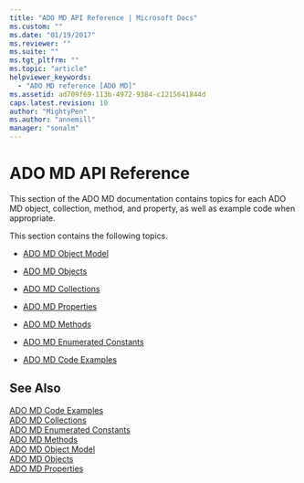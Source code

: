```yaml
---
title: "ADO MD API Reference | Microsoft Docs"
ms.custom: ""
ms.date: "01/19/2017"
ms.reviewer: ""
ms.suite: ""
ms.tgt_pltfrm: ""
ms.topic: "article"
helpviewer_keywords: 
  - "ADO MD reference [ADO MD]"
ms.assetid: ad709f69-113b-4972-9384-c1215641844d
caps.latest.revision: 10
author: "MightyPen"
ms.author: "annemill"
manager: "sonalm"
---
```

# ADO MD API Reference
This section of the ADO MD documentation contains topics for each ADO MD object, collection, method, and property, as well as example code when appropriate.  
  
 This section contains the following topics.  
  
-   [ADO MD Object Model](../../../ado/reference/ado-md-api/ado-md-object-model.md)  
  
-   [ADO MD Objects](../../../ado/reference/ado-md-api/ado-md-objects.md)  
  
-   [ADO MD Collections](../../../ado/reference/ado-md-api/ado-md-collections.md)  
  
-   [ADO MD Properties](../../../ado/reference/ado-md-api/ado-md-properties.md)  
  
-   [ADO MD Methods](../../../ado/reference/ado-md-api/ado-md-methods.md)  
  
-   [ADO MD Enumerated Constants](../../../ado/reference/ado-md-api/ado-md-enumerated-constants.md)  
  
-   [ADO MD Code Examples](../../../ado/reference/ado-md-api/ado-md-code-examples.md)  
  
## See Also  
 [ADO MD Code Examples](../../../ado/reference/ado-md-api/ado-md-code-examples.md)   
 [ADO MD Collections](../../../ado/reference/ado-md-api/ado-md-collections.md)   
 [ADO MD Enumerated Constants](../../../ado/reference/ado-md-api/ado-md-enumerated-constants.md)   
 [ADO MD Methods](../../../ado/reference/ado-md-api/ado-md-methods.md)   
 [ADO MD Object Model](../../../ado/reference/ado-md-api/ado-md-object-model.md)   
 [ADO MD Objects](../../../ado/reference/ado-md-api/ado-md-objects.md)   
 [ADO MD Properties](../../../ado/reference/ado-md-api/ado-md-properties.md)